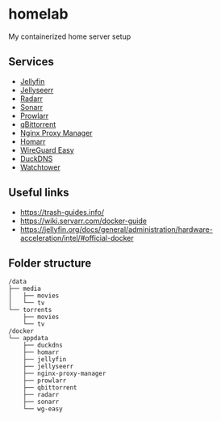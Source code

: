 # homelab

My containerized home server setup

## Services

- [Jellyfin](https://jellyfin.org/)
- [Jellyseerr](https://github.com/Fallenbagel/jellyseerr)
- [Radarr](https://radarr.video/)
- [Sonarr](https://sonarr.tv/)
- [Prowlarr](https://prowlarr.com/)
- [qBittorrent](https://www.qbittorrent.org/)
- [Nginx Proxy Manager](https://nginxproxymanager.com/)
- [Homarr](https://homarr.dev/)
- [WireGuard Easy](https://github.com/wg-easy/wg-easy)
- [DuckDNS](https://github.com/linuxserver/docker-duckdns)
- [Watchtower](https://containrrr.dev/watchtower/)

## Useful links

- https://trash-guides.info/
- https://wiki.servarr.com/docker-guide
- https://jellyfin.org/docs/general/administration/hardware-acceleration/intel/#official-docker

## Folder structure

```
/data
├── media
│   ├── movies
│   └── tv
└── torrents
    ├── movies
    └── tv
/docker
└── appdata
    ├── duckdns
    ├── homarr
    ├── jellyfin
    ├── jellyseerr
    ├── nginx-proxy-manager
    ├── prowlarr
    ├── qbittorrent
    ├── radarr
    ├── sonarr
    └── wg-easy
```
